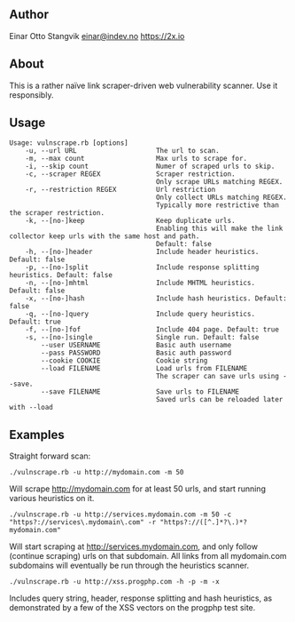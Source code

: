 ## Author

Einar Otto Stangvik <einar@indev.no> <https://2x.io>

## About

This is a rather naïve link scraper-driven web vulnerability scanner. Use it responsibly.

## Usage

    Usage: vulnscrape.rb [options]
        -u, --url URL                    The url to scan.
        -m, --max count                  Max urls to scrape for.
        -i, --skip count                 Numer of scraped urls to skip.
        -c, --scraper REGEX              Scraper restriction.
                                         Only scrape URLs matching REGEX.
        -r, --restriction REGEX          Url restriction
                                         Only collect URLs matching REGEX.
                                         Typically more restrictive than the scraper restriction.
        -k, --[no-]keep                  Keep duplicate urls.
                                         Enabling this will make the link collector keep urls with the same host and path.
                                         Default: false
        -h, --[no-]header                Include header heuristics. Default: false
        -p, --[no-]split                 Include response splitting heuristics. Default: false
        -n, --[no-]mhtml                 Include MHTML heuristics. Default: false
        -x, --[no-]hash                  Include hash heuristics. Default: false
        -q, --[no-]query                 Include query heuristics. Default: true
        -f, --[no-]fof                   Include 404 page. Default: true
        -s, --[no-]single                Single run. Default: false
            --user USERNAME              Basic auth username
            --pass PASSWORD              Basic auth password
            --cookie COOKIE              Cookie string
            --load FILENAME              Load urls from FILENAME
                                         The scraper can save urls using --save.
            --save FILENAME              Save urls to FILENAME
                                         Saved urls can be reloaded later with --load

## Examples

Straight forward scan:

    ./vulnscrape.rb -u http://mydomain.com -m 50

Will scrape http://mydomain.com for at least 50 urls, and start running various heuristics on it.

    ./vulnscrape.rb -u http://services.mydomain.com -m 50 -c "https?://services\.mydomain\.com" -r "https?://([^.]*?\.)*?mydomain.com"

Will start scraping at http://services.mydomain.com, and only follow (continue scraping) urls on that subdomain. All links from
all mydomain.com subdomains will eventually be run through the heuristics scanner.

    ./vulnscrape.rb -u http://xss.progphp.com -h -p -m -x

Includes query string, header, response splitting and hash heuristics, as demonstrated by a few of the XSS vectors on the progphp test site.

